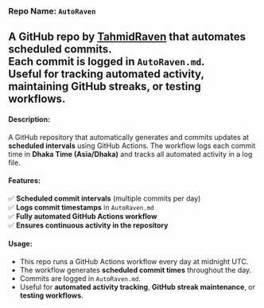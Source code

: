 ### **Repo Name**: `AutoRaven`  

A GitHub repo by [TahmidRaven](https://github.com/TahmidRaven) that automates scheduled commits.<br />
Each commit is logged in `AutoRaven.md`.<br />
Useful for tracking automated activity, maintaining GitHub streaks, or testing workflows.
---

#### **Description**:  
A GitHub repository that automatically generates and commits updates at **scheduled intervals** using GitHub Actions. The workflow logs each commit time in **Dhaka Time (Asia/Dhaka)** and tracks all automated activity in a log file.  

#### **Features**:  
✅ **Scheduled commit intervals** (multiple commits per day)  
✅ **Logs commit timestamps** in `AutoRaven.md`  
✅ **Fully automated GitHub Actions workflow**  
✅ **Ensures continuous activity in the repository**  

#### **Usage**:  
- This repo runs a GitHub Actions workflow every day at midnight UTC.  
- The workflow generates **scheduled commit times** throughout the day.  
- Commits are logged in `AutoRaven.md`.  
- Useful for **automated activity tracking**, **GitHub streak maintenance**, or **testing workflows**.  
